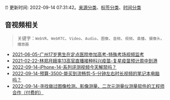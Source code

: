 :alarm_clock: 更新时间: 2022-09-14 07:31:42。[来源分类](../README.md)、[标签分类](../TAGS.md)、[时间分类](../TIMELINE.md)

## 音视频相关


> 关键字：`WebVR`、`WebRTC`、`Video`、`Audio`、`图像`、`音频`、`视频`、`直播`、`摄像头`、`播放器`



- [2021-06-05-广州17岁男生在定点医院参加高考-特殊考场视频监考](https://m.caixin.com/m/2021-06-05/101723418.html) 
- [2021-02-22-林郑月娥率13高官直播接种科兴疫苗-复星疫苗预计周中到港](https://m.caixin.com/m/2021-02-22/101665724.html) 
- [2022-09-14-iPhone-14-系列评测视频今天解禁吗？](https://www.v2ex.com/t/879983) 
- [2022-09-14-预算-3500-能买到流畅剪-5-分钟左右时长视频的笔记本电脑吗？](https://www.v2ex.com/t/879970) 
- [2022-09-14-寻找做过图像检测、影像测量、二次元测量仪测量软件的工程师合作（付费的）](https://www.v2ex.com/t/879967) 